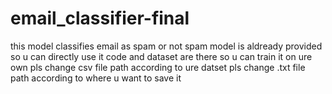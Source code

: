 # email_classifier-final
this model classifies email as spam or not spam
model is aldready provided so u can directly use it
code and dataset are there so u can train it on ure own
pls change csv file path according to ure datset
pls change .txt file path according to where u want to save it
